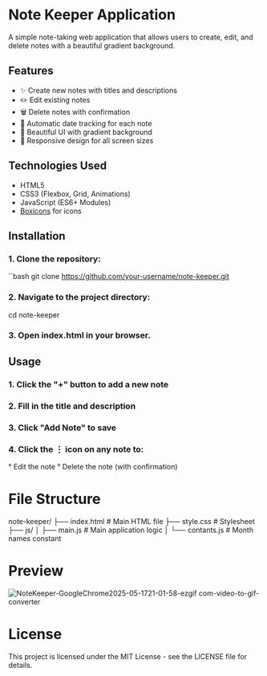 # Note Keeper Application
A simple note-taking web application that allows users to create, edit, and delete notes with a beautiful gradient background.

## Features

- ✨ Create new notes with titles and descriptions
- ✏️ Edit existing notes
- 🗑️ Delete notes with confirmation
- 📅 Automatic date tracking for each note
- 🎨 Beautiful UI with gradient background
- 📱 Responsive design for all screen sizes

## Technologies Used

- HTML5
- CSS3 (Flexbox, Grid, Animations)
- JavaScript (ES6+ Modules)
- [Boxicons](https://boxicons.com/) for icons

## Installation

### 1. Clone the repository:
   ``bash
   git clone https://github.com/your-username/note-keeper.git

### 2. Navigate to the project directory:
   cd note-keeper

### 3. Open index.html in your browser.   

## Usage
### 1. Click the "+" button to add a new note

### 2. Fill in the title and description

### 3. Click "Add Note" to save

### 4. Click the ⋮ icon on any note to:
° Edit the note
° Delete the note (with confirmation)

# File Structure
note-keeper/
├── index.html           # Main HTML file
├── style.css            # Stylesheet
├── js/
│   ├── main.js          # Main application logic
│   └── contants.js      # Month names constant

# Preview 

![NoteKeeper-GoogleChrome2025-05-1721-01-58-ezgif com-video-to-gif-converter](https://github.com/user-attachments/assets/fb908c58-94e1-405f-9369-80ba959db080)

# License
This project is licensed under the MIT License - see the LICENSE file for details.
